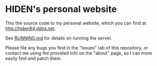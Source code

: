 # HIDEN's personal website
This the source code to my personal website, which you can find at http://hiden64.ddns.net.


See [RUNNING.md](/RUNNING.md) for details on running the server.


Please file any bugs you find in the "Issues" tab of this repository, or contact me using the provided info on the "about" page, so I can more easily find and patch them.